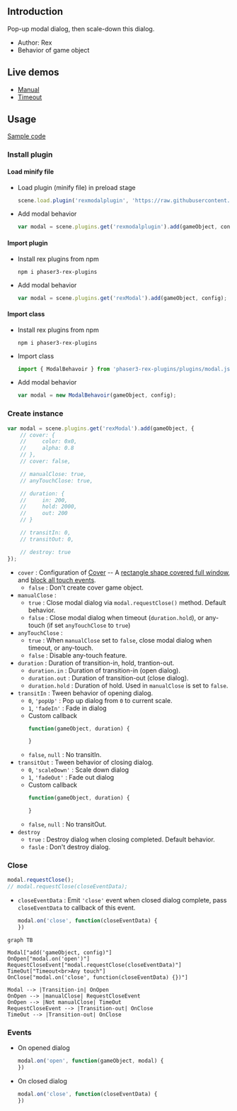 ## Introduction

Pop-up modal dialog, then scale-down this dialog.

- Author: Rex
- Behavior of game object

## Live demos

- [Manual](https://codepen.io/rexrainbow/pen/KKvmzod)
- [Timeout](https://codepen.io/rexrainbow/pen/xxLdEbv)

## Usage

[Sample code](https://github.com/rexrainbow/phaser3-rex-notes/tree/master/examples/modal)

### Install plugin

#### Load minify file

- Load plugin (minify file) in preload stage
    ```javascript
    scene.load.plugin('rexmodalplugin', 'https://raw.githubusercontent.com/rexrainbow/phaser3-rex-notes/master/dist/rexmodalplugin.min.js', true);
    ```
- Add modal behavior
    ```javascript
    var modal = scene.plugins.get('rexmodalplugin').add(gameObject, config);
    ```

#### Import plugin

- Install rex plugins from npm
    ```
    npm i phaser3-rex-plugins
    ```
- Add modal behavior
    ```javascript
    var modal = scene.plugins.get('rexModal').add(gameObject, config);
    ```

#### Import class

- Install rex plugins from npm
    ```
    npm i phaser3-rex-plugins
    ```
- Import class
    ```javascript
    import { ModalBehavoir } from 'phaser3-rex-plugins/plugins/modal.js';
    ```
- Add modal behavior
    ```javascript
    var modal = new ModalBehavoir(gameObject, config);
    ```

### Create instance

```javascript
var modal = scene.plugins.get('rexModal').add(gameObject, {
    // cover: {
    //     color: 0x0,
    //     alpha: 0.8
    // },
    // cover: false, 

    // manualClose: true,
    // anyTouchClose: true,

    // duration: {
    //     in: 200,
    //     hold: 2000,
    //     out: 200
    // }

    // transitIn: 0,
    // transitOut: 0,

    // destroy: true
});
```

- `cover` : Configuration of [Cover](shape-cover.md#create-cover-object) -- A [rectangle shape covered full window](shape-fullwindowrectangle.md), and [block all touch events](toucheventstop.md).
    - `false` : Don't create cover game object.
- `manualClose` :
    - `true` : Close modal dialog via `modal.requestClose()` method. Default behavior.
    - `false` : Close modal dialog when timeout (`duration.hold`), or any-touch (if set `anyTouchClose` to `true`)
- `anyTouchClose` :
    - `true` : When `manualClose` set to `false`, close modal dialog when timeout, or any-touch.
    - `false` : Disable any-touch feature.
- `duration` : Duration of transition-in, hold, trantion-out.
    - `duration.in` : Duration of transition-in (open dialog).
    - `duration.out` : Duration of transition-out (close dialog).
    - `duration.hold` : Duration of hold. Used in `manualClose` is set to `false`.
- `transitIn` : Tween behavior of opening dialog.
    - `0`, `'popUp'` : Pop up dialog from `0` to current scale.
    - `1`, `'fadeIn'` : Fade in dialog
    - Custom callback
        ```javascript
        function(gameObject, duration) {

        }
        ```
    - `false`, `null` : No transitIn.
- `transitOut` : Tween behavior of closing dialog.
    - `0`, `'scaleDown'` : Scale down dialog
    - `1`, `'fadeOut'` : Fade out dialog
    - Custom callback
        ```javascript
        function(gameObject, duration) {

        }
        ```
    - `false`, `null` : No transitOut.
- `destroy`
    - `true` : Destroy dialog when closing completed. Default behavior.
    - `fasle` : Don't destroy dialog.

### Close

```javascript
modal.requestClose();
// modal.requestClose(closeEventData);
```

-  `closeEventData` : Emit `'close'` event when closed dialog complete, pass `closeEventData` to callback of this event.
    ```javascript
    modal.on('close', function(closeEventData) {
    })
    ```

```mermaid
graph TB

Modal["add('gameObject, config)"]
OnOpen["modal.on('open')"]
RequestCloseEvent["modal.requestClose(closeEventData)"]
TimeOut["Timeout<br>Any touch"]
OnClose["modal.on('close', function(closeEventData) {})"]

Modal --> |Transition-in| OnOpen
OnOpen --> |manualClose| RequestCloseEvent
OnOpen --> |Not manualClose| TimeOut
RequestCloseEvent --> |Transition-out| OnClose
TimeOut --> |Transition-out| OnClose
```

### Events

- On opened dialog
    ```javascript
    modal.on('open', function(gameObject, modal) {
    })
    ```
- On closed dialog
    ```javascript
    modal.on('close', function(closeEventData) {
    })
    ```
